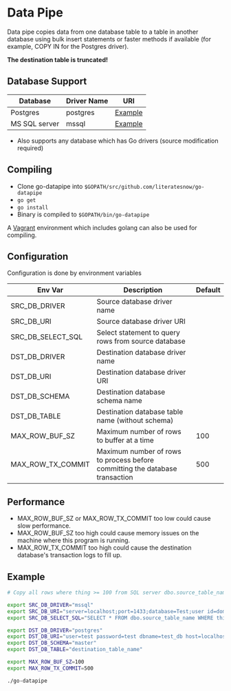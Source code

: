 # Data Pipe

Data pipe copies data from one database table to a table in another database using bulk insert statements or faster methods if available (for example, COPY IN for the Postgres driver).

**The destination table is truncated!**

## Database Support

|Database        |Driver Name   |URI                                                  |
|----------------|--------------|-----------------------------------------------------|
|Postgres        |postgres      |[Example](https://godoc.org/github.com/lib/pq)       |
|MS SQL server   |mssql         |[Example](https://github.com/denisenkom/go-mssqldb)  |

* Also supports any database which has Go drivers (source modification required)

## Compiling

* Clone go-datapipe into ``$GOPATH/src/github.com/literatesnow/go-datapipe``
* ``go get``
* ``go install``
* Binary is compiled to ``$GOPATH/bin/go-datapipe``

A [Vagrant](https://www.vagrantup.com/) environment which includes golang can also be used for compiling.

## Configuration

Configuration is done by environment variables

|Env Var           |Description                                                                  |Default|
|------------------|-----------------------------------------------------------------------------|-------|
|SRC_DB_DRIVER     |Source database driver name                                                  |       |
|SRC_DB_URI        |Source database driver URI                                                   |       |
|SRC_DB_SELECT_SQL |Select statement to query rows from source database                          |       |
|DST_DB_DRIVER     |Destination database driver name                                             |       |
|DST_DB_URI        |Destination database driver URI                                              |       |
|DST_DB_SCHEMA     |Destination database schema name                                             |       |
|DST_DB_TABLE      |Destination database table name (without schema)                             |       |
|MAX_ROW_BUF_SZ    |Maximum number of rows to buffer at a time                                   |100    |
|MAX_ROW_TX_COMMIT |Maximum number of rows to process before committing the database transaction |500    |

## Performance

* MAX_ROW_BUF_SZ or MAX_ROW_TX_COMMIT too low could cause slow performance.
* MAX_ROW_BUF_SZ too high could cause memory issues on the machine where this program is running.
* MAX_ROW_TX_COMMIT too high could cause the destination database's transaction logs to fill up.

## Example

```bash
# Copy all rows where thing >= 100 from SQL server dbo.source_table_name to Postgres master.destination_table_name

export SRC_DB_DRIVER="mssql"
export SRC_DB_URI="server=localhost;port=1433;database=Test;user id=domain\user_name;password=test"
export SRC_DB_SELECT_SQL="SELECT * FROM dbo.source_table_name WHERE thing >= 100"

export DST_DB_DRIVER="postgres"
export DST_DB_URI="user=test password=test dbname=test_db host=localhost"
export DST_DB_SCHEMA="master"
export DST_DB_TABLE="destination_table_name"

export MAX_ROW_BUF_SZ=100
export MAX_ROW_TX_COMMIT=500

./go-datapipe
```
